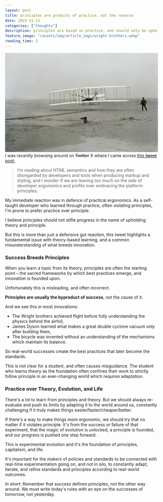 ```yaml
---
layout: post
title: principles are products of practice, not the reverse
date: 2023-11-13
categories: ["thoughts"]
description: principles are based on practice, and should only be upheld when they clearly cause improved outcome.
feature_image: "/assets/img/article_imgs/wright-brothers.webp"
reading_time: 2
---
```

<!-- In one sentence:
- Principles are based on practice, not the other way around.

In a few bullet points:
- the tweet highlights a fundamental issue with learning through theory and principles
- good principles are founded on best practices in the real world
- best practices evolve
- principles should as well
- life is founded on this model
- so is capitalism, entrepreneurship
- we need to make sure we dont waste resources sticking to outdated principles
- evolution crafts the best version of everything -->
![Wright Brothers catch flight, 1903](/assets/img/article_imgs/wright-brothers.webp)
I was recently browsing around on ~~Twitter~~ X where I came across [this ~~tweet~~ post:](https://x.com/pepicrft/status/1723640911022653804)

> I’m reading about HTML semantics and how they are often disregarded by developers and tools when producing markup and styling, and I wonder if we are leaning too much on the side of developer ergonomics and profits over embracing the platform principles.

My immediate reaction was in defence of practical ergonomics. As a self-taught developer who learned through practice, often violating principles, I'm prone to prefer practice over principle. 

I believe principles should not stifle progress in the name of upholding theory and principle.

But this is more than just a defensive gut reaction, this tweet highlights a fundamental issue with theory-based learning, and a common misunderstanding of what breeds innovation.

### Success Breeds Principles

When you learn a topic from its theory, principles are often the starting point – the sacred frameworks by which best practices emerge, and innovation is founded upon.

Unfortunately this is misleading, and often incorrect.

**Principles are usually the byproduct of success**, not the cause of it.

And we see this in most innovations:

- The Wright brothers achieved flight before fully understanding the physics behind the airfoil,
- James Dyson learned what makes a great double cyclone vacuum only after building them,
- The bicycle was invented without an understanding of the mechanisms which maintain its balance.

So real-world successes create the best practices that later become the standards.

This is not clear for a student, and often causes misguidance. The student who learns theory as the foundation often confines their work to strictly follow principle in an ever-changing world which requires adaptation.

### Practice over Theory, Evolution, and Life

There's a lot to learn from principles and theory. But we should always re-evaluate and push its limits by adapting it to the world around us, constantly challenging if it truly makes things easier/faster/cheaper/better.

If there's a way to make things more ergonomic, we should try that no matter if it violates principle. It's from the success or failure of that experiment, that the magic of evolution is unlocked, a principle is founded, and our progress is pushed one step forward.

This is experimental evolution and it's the foundation of principles, capitalism, and life.

It's important for the makers of policies and standards to be connected with real-time experimentation going on, and not in silo, to constantly adapt, iterate, and refine standards and principles according to real-world outcomes.

_In short:_ Remember that success defines principles, not the other way around. We must write today's rules with an eye on the successes of tomorrow, not yesterday.